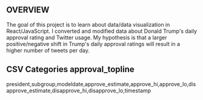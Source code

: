 ## OVERVIEW

The goal of this project is to learn about data/data visualization in React/JavaScript. I converted and modified data about Donald Trump's daily approval rating and Twitter usage. My hypothesis is that a larger positive/negative shift in Trump's daily approval ratings will result in a higher number of tweets per day.


## CSV Categories approval_topline
president,subgroup,modeldate,approve_estimate,approve_hi,approve_lo,disapprove_estimate,disapprove_hi,disapprove_lo,timestamp